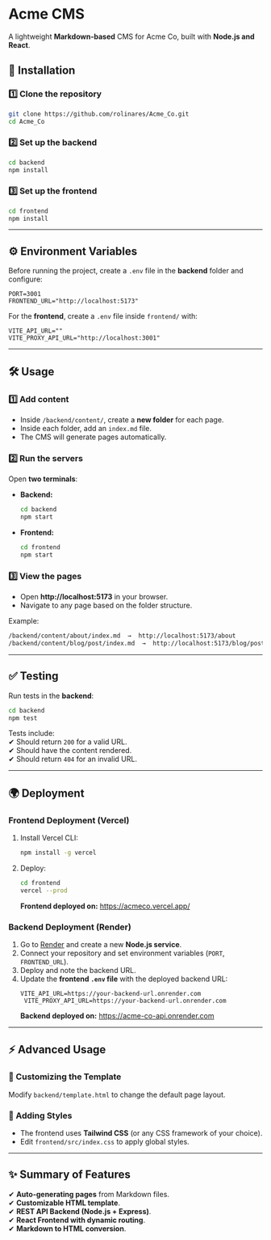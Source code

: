 # **Acme CMS**

A lightweight **Markdown-based** CMS for Acme Co, built with **Node.js and React**.

## **🚀 Installation**

### **1️⃣ Clone the repository**

```sh
git clone https://github.com/rolinares/Acme_Co.git
cd Acme_Co
```

### **2️⃣ Set up the backend**

```sh
cd backend
npm install
```

### **3️⃣ Set up the frontend**

```sh
cd frontend
npm install
```

---

## **⚙️ Environment Variables**

Before running the project, create a `.env` file in the **backend** folder and configure:

```env
PORT=3001
FRONTEND_URL="http://localhost:5173"
```

For the **frontend**, create a `.env` file inside `frontend/` with:

```env
VITE_API_URL=""
VITE_PROXY_API_URL="http://localhost:3001"
```

---

## **🛠 Usage**

### **1️⃣ Add content**

- Inside `/backend/content/`, create a **new folder** for each page.
- Inside each folder, add an `index.md` file.
- The CMS will generate pages automatically.

### **2️⃣ Run the servers**

Open **two terminals**:

- **Backend:**
  ```sh
  cd backend
  npm start
  ```
- **Frontend:**
  ```sh
  cd frontend
  npm start
  ```

### **3️⃣ View the pages**

- Open **http://localhost:5173** in your browser.
- Navigate to any page based on the folder structure.

Example:

```sh
/backend/content/about/index.md  →  http://localhost:5173/about
/backend/content/blog/post/index.md  →  http://localhost:5173/blog/post
```

---

## **✅ Testing**

Run tests in the **backend**:

```sh
cd backend
npm test
```

Tests include:  
✔ Should return `200` for a valid URL.  
✔ Should have the content rendered.  
✔ Should return `404` for an invalid URL.

---

## **🌍 Deployment**

### **Frontend Deployment (Vercel)**

1. Install Vercel CLI:
   ```sh
   npm install -g vercel
   ```
2. Deploy:
   ```sh
   cd frontend
   vercel --prod
   ```
   **Frontend deployed on:** https://acmeco.vercel.app/

### **Backend Deployment (Render)**

1. Go to [Render](https://render.com/) and create a new **Node.js service**.
2. Connect your repository and set environment variables (`PORT`, `FRONTEND_URL`).
3. Deploy and note the backend URL.
4. Update the **frontend `.env` file** with the deployed backend URL:
   ```env
   VITE_API_URL=https://your-backend-url.onrender.com
    VITE_PROXY_API_URL=https://your-backend-url.onrender.com
   ```
   **Backend deployed on:** https://acme-co-api.onrender.com

---

## **⚡ Advanced Usage**

### **📝 Customizing the Template**

Modify `backend/template.html` to change the default page layout.

### **🎨 Adding Styles**

- The frontend uses **Tailwind CSS** (or any CSS framework of your choice).
- Edit `frontend/src/index.css` to apply global styles.

---

## **✨ Summary of Features**

✔ **Auto-generating pages** from Markdown files.  
✔ **Customizable HTML template**.  
✔ **REST API Backend (Node.js + Express)**.  
✔ **React Frontend with dynamic routing**.  
✔ **Markdown to HTML conversion**.

